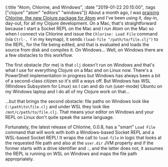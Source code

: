 {:title "Atom, Chlorine, and Windows",
 :date "2019-01-22 20:15:00",
 :tags ["clojure" "atom" "editors" "windows"]}
About a month ago, I was [praising Chlorine, the new Clojure package for
Atom](https://corfield.org/blog/2018/12/19/atom-chlorine/) and I've been using
it, day-in, day-out, for all my Clojure development. On a Mac, that's
straightforward because I start a Socket REPL on the Mac and I run Atom on the
Mac so when I connect via Chlorine and issue the `Chlorine: Load File`
command (via `Ctrl-, f` in my keymap), it sends `(load-file "/path/to/file.clj")`
to the REPL, for the file being edited, and that is evaluated and loads the
source from disk and compiles it. On Windows...<!-- more --> Well, on Windows
there are a few obstacles to this workflow.

The first obstacle (for me) is that `clj` doesn't run on Windows and that's
what I use for everything Clojure on a Mac and on Linux now. There's a
PowerShell implementation in progress but Windows has always been a bit of a
second-class citizen so it's still a ways off. But Windows has WSL (Windows
Subsystem for Linux) so I can
and do run (user-mode) Ubuntu on my Windows laptop and I do all of my Clojure
work on that...

...but that brings the second obstacle: file paths on Windows look like
`C:\path\to\file.clj` and under WSL they look like `/mnt/c/path/to/file.clj`.
That means your editor on Windows and your REPL on Linux don't quite speak the
same language.

Fortunately, the latest release of Chlorine, 0.0.8, has a "smart" `Load File`
command that will work with both a Windows-based Socket REPL and a WSL-based
Socket REPL! It wraps the call to `load-file` in logic that looks at the
requested file path and also at the
`user.dir` JVM property and if the former starts with a drive identifier and `:`,
and the latter does not, it assumes the REPL is running on WSL on Windows and
maps the file path appropriately.
